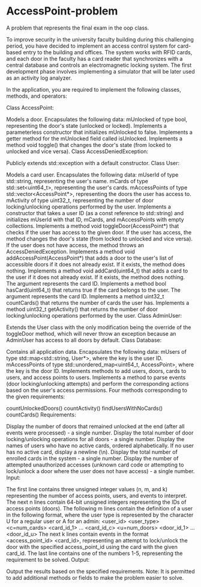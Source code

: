 # AccessPoint-problem
A problem that represents the final exam in the oop class. 

To improve security in the university faculty building during this challenging period, you have decided to implement an access control system for card-based entry to the building and offices. The system works with RFID cards, and each door in the faculty has a card reader that synchronizes with a central database and controls an electromagnetic locking system. The first development phase involves implementing a simulator that will be later used as an activity log analyzer.

In the application, you are required to implement the following classes, methods, and operators:

Class AccessPoint:

Models a door.
Encapsulates the following data:
mUnlocked of type bool, representing the door's state (unlocked or locked).
Implements a parameterless constructor that initializes mUnlocked to false.
Implements a getter method for the mUnlocked field called isUnlocked.
Implements a method void toggle() that changes the door's state (from locked to unlocked and vice versa).
Class AccessDeniedException:

Publicly extends std::exception with a default constructor.
Class User:

Models a card user.
Encapsulates the following data:
mUserId of type std::string, representing the user's name.
mCards of type std::set<uint64_t>, representing the user's cards.
mAccessPoints of type std::vector<AccessPoint*>, representing the doors the user has access to.
mActivity of type uint32_t, representing the number of door locking/unlocking operations performed by the user.
Implements a constructor that takes a user ID (as a const reference to std::string) and initializes mUserId with that ID, mCards, and mAccessPoints with empty collections.
Implements a method void toggleDoor(AccessPoint*) that checks if the user has access to the given door. If the user has access, the method changes the door's state (from locked to unlocked and vice versa). If the user does not have access, the method throws an AccessDeniedException.
Implements a method void addAccessPoint(AccessPoint*) that adds a door to the user's list of accessible doors if it does not already exist. If it exists, the method does nothing.
Implements a method void addCard(uint64_t) that adds a card to the user if it does not already exist. If it exists, the method does nothing. The argument represents the card ID.
Implements a method bool hasCard(uint64_t) that returns true if the card belongs to the user. The argument represents the card ID.
Implements a method uint32_t countCards() that returns the number of cards the user has.
Implements a method uint32_t getActivity() that returns the number of door locking/unlocking operations performed by the user.
Class AdminUser:

Extends the User class with the only modification being the override of the toggleDoor method, which will never throw an exception because an AdminUser has access to all doors by default.
Class Database:

Contains all application data.
Encapsulates the following data:
mUsers of type std::map<std::string, User*>, where the key is the user ID.
mAccessPoints of type std::unordered_map<uint64_t, AccessPoint>, where the key is the door ID.
Implements methods to add users, doors, cards to users, and access points to users.
Implements a method to parse events (door locking/unlocking attempts) and perform the corresponding actions based on the user's access permissions.
Four methods corresponding to the given requirements:

countUnlockedDoors()
countActivity()
findUsersWithNoCards()
countCards()
Requirements:

Display the number of doors that remained unlocked at the end (after all events were processed) - a single number.
Display the total number of door locking/unlocking operations for all doors - a single number.
Display the names of users who have no active cards, ordered alphabetically. If no user has no active card, display a newline (\n).
Display the total number of enrolled cards in the system - a single number.
Display the number of attempted unauthorized accesses (unknown card code or attempting to lock/unlock a door where the user does not have access) - a single number.
Input:

The first line contains three unsigned integer values (n, m, and k) representing the number of access points, users, and events to interpret.
The next n lines contain 64-bit unsigned integers representing the IDs of access points (doors).
The following m lines contain the definition of a user in the following format, where the user type is represented by the character U for a regular user or A for an admin:
<user_id> <user_type> <c=num_cards> <card_id_1> ... <card_id_c> <u=num_doors> <door_id_1> ... <door_id_u>
The next k lines contain events in the format <access_point_id> <card_id>, representing an attempt to lock/unlock the door with the specified access_point_id using the card with the given card_id.
The last line contains one of the numbers 1-5, representing the requirement to be solved.
Output:

Output the results based on the specified requirements.
Note: It is permitted to add additional methods or fields to make the problem easier to solve.

